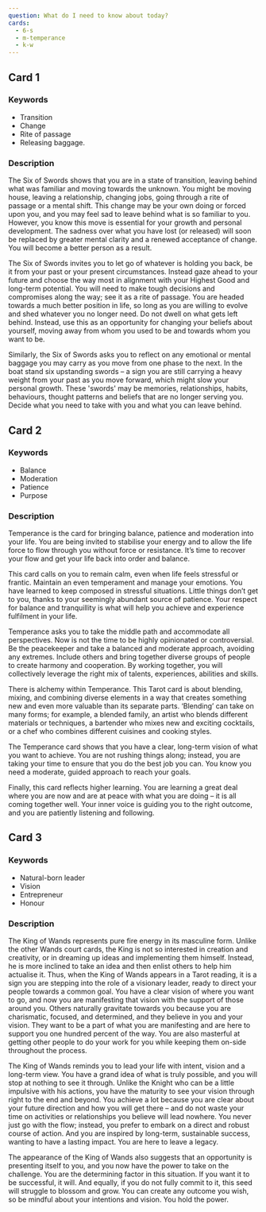 ```yaml
---
question: What do I need to know about today?
cards: 
  - 6-s
  - m-temperance
  - k-w
---
```


## Card 1
### Keywords
- Transition
- Change
- Rite of passage
- Releasing baggage.

### Description
The Six of Swords shows that you are in a state of transition, leaving behind what was familiar and moving towards the unknown. You might be moving house, leaving a relationship, changing jobs, going through a rite of passage or a mental shift. This change may be your own doing or forced upon you, and you may feel sad to leave behind what is so familiar to you. However, you know this move is essential for your growth and personal development. The sadness over what you have lost (or released) will soon be replaced by greater mental clarity and a renewed acceptance of change. You will become a better person as a result.

The Six of Swords invites you to let go of whatever is holding you back, be it from your past or your present circumstances. Instead gaze ahead to your future and choose the way most in alignment with your Highest Good and long-term potential. You will need to make tough decisions and compromises along the way; see it as a rite of passage. You are headed towards a much better position in life, so long as you are willing to evolve and shed whatever you no longer need. Do not dwell on what gets left behind. Instead, use this as an opportunity for changing your beliefs about yourself, moving away from whom you used to be and towards whom you want to be.

Similarly, the Six of Swords asks you to reflect on any emotional or mental baggage you may carry as you move from one phase to the next. In the boat stand six upstanding swords – a sign you are still carrying a heavy weight from your past as you move forward, which might slow your personal growth. These 'swords' may be memories, relationships, habits, behaviours, thought patterns and beliefs that are no longer serving you. Decide what you need to take with you and what you can leave behind.


## Card 2
### Keywords
- Balance
- Moderation
- Patience
- Purpose

### Description
Temperance is the card for bringing balance, patience and moderation into your life. You are being invited to stabilise your energy and to allow the life force to flow through you without force or resistance. It’s time to recover your flow and get your life back into order and balance.

This card calls on you to remain calm, even when life feels stressful or frantic. Maintain an even temperament and manage your emotions. You have learned to keep composed in stressful situations. Little things don’t get to you, thanks to your seemingly abundant source of patience. Your respect for balance and tranquillity is what will help you achieve and experience fulfilment in your life.

Temperance asks you to take the middle path and accommodate all perspectives. Now is not the time to be highly opinionated or controversial. Be the peacekeeper and take a balanced and moderate approach, avoiding any extremes. Include others and bring together diverse groups of people to create harmony and cooperation. By working together, you will collectively leverage the right mix of talents, experiences, abilities and skills.

There is alchemy within Temperance. This Tarot card is about blending, mixing, and combining diverse elements in a way that creates something new and even more valuable than its separate parts. ‘Blending’ can take on many forms; for example, a blended family, an artist who blends different materials or techniques, a bartender who mixes new and exciting cocktails, or a chef who combines different cuisines and cooking styles.

The Temperance card shows that you have a clear, long-term vision of what you want to achieve. You are not rushing things along; instead, you are taking your time to ensure that you do the best job you can. You know you need a moderate, guided approach to reach your goals.

Finally, this card reflects higher learning. You are learning a great deal where you are now and are at peace with what you are doing – it is all coming together well. Your inner voice is guiding you to the right outcome, and you are patiently listening and following.


## Card 3
### Keywords
- Natural-born leader
- Vision
- Entrepreneur
- Honour

### Description
The King of Wands represents pure fire energy in its masculine form. Unlike the other Wands court cards, the King is not so interested in creation and creativity, or in dreaming up ideas and implementing them himself. Instead, he is more inclined to take an idea and then enlist others to help him actualise it. Thus, when the King of Wands appears in a Tarot reading, it is a sign you are stepping into the role of a visionary leader, ready to direct your people towards a common goal. You have a clear vision of where you want to go, and now you are manifesting that vision with the support of those around you. Others naturally gravitate towards you because you are charismatic, focused, and determined, and they believe in you and your vision. They want to be a part of what you are manifesting and are here to support you one hundred percent of the way. You are also masterful at getting other people to do your work for you while keeping them on-side throughout the process.

The King of Wands reminds you to lead your life with intent, vision and a long-term view. You have a grand idea of what is truly possible, and you will stop at nothing to see it through. Unlike the Knight who can be a little impulsive with his actions, you have the maturity to see your vision through right to the end and beyond. You achieve a lot because you are clear about your future direction and how you will get there – and do not waste your time on activities or relationships you believe will lead nowhere. You never just go with the flow; instead, you prefer to embark on a direct and robust course of action. And you are inspired by long-term, sustainable success, wanting to have a lasting impact. You are here to leave a legacy.

The appearance of the King of Wands also suggests that an opportunity is presenting itself to you, and you now have the power to take on the challenge. You are the determining factor in this situation. If you want it to be successful, it will. And equally, if you do not fully commit to it, this seed will struggle to blossom and grow. You can create any outcome you wish, so be mindful about your intentions and vision. You hold the power.

